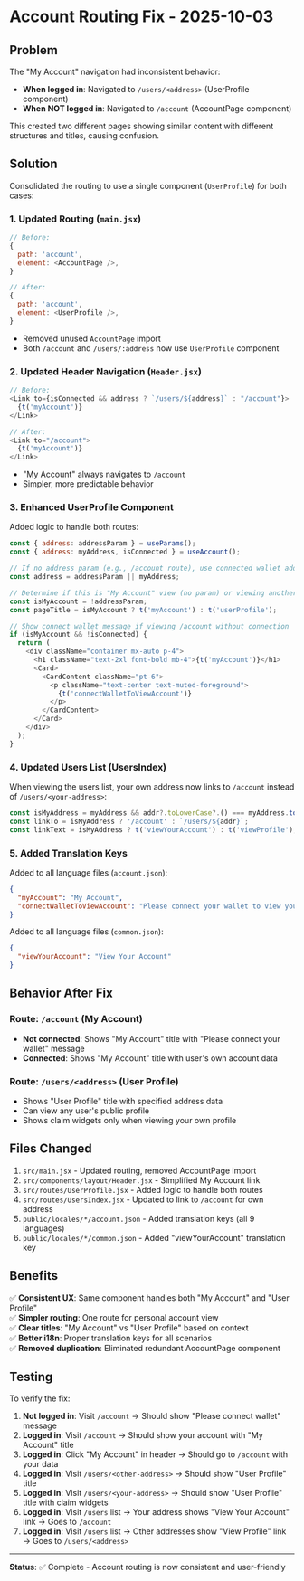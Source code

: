 # Account Routing Fix - 2025-10-03

## Problem

The "My Account" navigation had inconsistent behavior:

- **When logged in**: Navigated to `/users/<address>` (UserProfile component)
- **When NOT logged in**: Navigated to `/account` (AccountPage component)

This created two different pages showing similar content with different structures and titles, causing confusion.

## Solution

Consolidated the routing to use a single component (`UserProfile`) for both cases:

### 1. Updated Routing (`main.jsx`)

```javascript
// Before:
{
  path: 'account',
  element: <AccountPage />,
}

// After:
{
  path: 'account',
  element: <UserProfile />,
}
```

- Removed unused `AccountPage` import
- Both `/account` and `/users/:address` now use `UserProfile` component

### 2. Updated Header Navigation (`Header.jsx`)

```javascript
// Before:
<Link to={isConnected && address ? `/users/${address}` : "/account"}>
  {t('myAccount')}
</Link>

// After:
<Link to="/account">
  {t('myAccount')}
</Link>
```

- "My Account" always navigates to `/account`
- Simpler, more predictable behavior

### 3. Enhanced UserProfile Component

Added logic to handle both routes:

```javascript
const { address: addressParam } = useParams();
const { address: myAddress, isConnected } = useAccount();

// If no address param (e.g., /account route), use connected wallet address
const address = addressParam || myAddress;

// Determine if this is "My Account" view (no param) or viewing another user
const isMyAccount = !addressParam;
const pageTitle = isMyAccount ? t('myAccount') : t('userProfile');

// Show connect wallet message if viewing /account without connection
if (isMyAccount && !isConnected) {
  return (
    <div className="container mx-auto p-4">
      <h1 className="text-2xl font-bold mb-4">{t('myAccount')}</h1>
      <Card>
        <CardContent className="pt-6">
          <p className="text-center text-muted-foreground">
            {t('connectWalletToViewAccount')}
          </p>
        </CardContent>
      </Card>
    </div>
  );
}
```

### 4. Updated Users List (UsersIndex)

When viewing the users list, your own address now links to `/account` instead of `/users/<your-address>`:

```javascript
const isMyAddress = myAddress && addr?.toLowerCase?.() === myAddress.toLowerCase();
const linkTo = isMyAddress ? '/account' : `/users/${addr}`;
const linkText = isMyAddress ? t('viewYourAccount') : t('viewProfile');
```

### 5. Added Translation Keys

Added to all language files (`account.json`):

```json
{
  "myAccount": "My Account",
  "connectWalletToViewAccount": "Please connect your wallet to view your account."
}
```

Added to all language files (`common.json`):

```json
{
  "viewYourAccount": "View Your Account"
}
```

## Behavior After Fix

### Route: `/account` (My Account)

- **Not connected**: Shows "My Account" title with "Please connect your wallet" message
- **Connected**: Shows "My Account" title with user's own account data

### Route: `/users/<address>` (User Profile)

- Shows "User Profile" title with specified address data
- Can view any user's public profile
- Shows claim widgets only when viewing your own profile

## Files Changed

1. `src/main.jsx` - Updated routing, removed AccountPage import
2. `src/components/layout/Header.jsx` - Simplified My Account link
3. `src/routes/UserProfile.jsx` - Added logic to handle both routes
4. `src/routes/UsersIndex.jsx` - Updated to link to `/account` for own address
5. `public/locales/*/account.json` - Added translation keys (all 9 languages)
6. `public/locales/*/common.json` - Added "viewYourAccount" translation key

## Benefits

✅ **Consistent UX**: Same component handles both "My Account" and "User Profile"  
✅ **Simpler routing**: One route for personal account view  
✅ **Clear titles**: "My Account" vs "User Profile" based on context  
✅ **Better i18n**: Proper translation keys for all scenarios  
✅ **Removed duplication**: Eliminated redundant AccountPage component

## Testing

To verify the fix:

1. **Not logged in**: Visit `/account` → Should show "Please connect wallet" message
2. **Logged in**: Visit `/account` → Should show your account with "My Account" title
3. **Logged in**: Click "My Account" in header → Should go to `/account` with your data
4. **Logged in**: Visit `/users/<other-address>` → Should show "User Profile" title
5. **Logged in**: Visit `/users/<your-address>` → Should show "User Profile" title with claim widgets
6. **Logged in**: Visit `/users` list → Your address shows "View Your Account" link → Goes to `/account`
7. **Logged in**: Visit `/users` list → Other addresses show "View Profile" link → Goes to `/users/<address>`

---

**Status**: ✅ Complete - Account routing is now consistent and user-friendly

